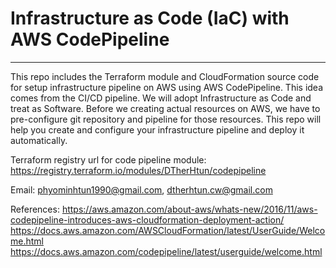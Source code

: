 # Infrastructure as Code (IaC) with AWS CodePipeline
----
This repo includes the Terraform module and CloudFormation source code for setup infrastructure pipeline on AWS using AWS CodePipeline. 
This idea comes from the CI/CD pipeline. We will adopt Infrastructure as Code and treat as Software. Before we creating actual resources on AWS, we have to pre-configure git repository and pipeline for those resources. This repo will help you create and configure your infrastructure pipeline and deploy it automatically.

Terraform registry url for code pipeline module: https://registry.terraform.io/modules/DTherHtun/codepipeline

Email: 
phyominhtun1990@gmail.com,
dtherhtun.cw@gmail.com

References:
https://aws.amazon.com/about-aws/whats-new/2016/11/aws-codepipeline-introduces-aws-cloudformation-deployment-action/
https://docs.aws.amazon.com/AWSCloudFormation/latest/UserGuide/Welcome.html
https://docs.aws.amazon.com/codepipeline/latest/userguide/welcome.html 
